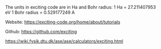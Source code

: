 The units in exciting code are in Ha and Bohr radius:
1 Ha = 27.211407953 eV
1 Bohr radius = 0.529177249 A


Website: https://exciting-code.org/home/about/tutorials

Github: https://github.com/exciting

https://wiki.fysik.dtu.dk/ase/ase/calculators/exciting.html

